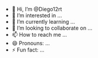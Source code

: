 - 👋 Hi, I’m @Diego12rt
- 👀 I’m interested in ...
- 🌱 I’m currently learning ...
- 💞️ I’m looking to collaborate on ...
- 📫 How to reach me ...
- 😄 Pronouns: ...
- ⚡ Fun fact: ...

<!---
Diego12rt/Diego12rt is a ✨ special ✨ repository because its `README.md` (this file) appears on your GitHub profile.
You can click the Preview link to take a look at your changes.
--->
